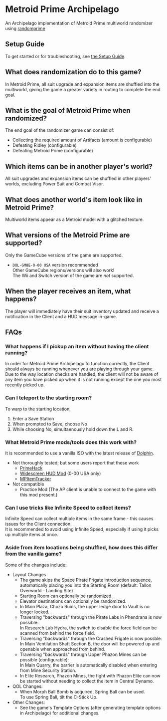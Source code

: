 # Metroid Prime Archipelago
An Archipelago implementation of Metroid Prime multiworld randomizer using [randomprime](https://github.com/randovania/randomprime/)


## Setup Guide
To get started or for troubleshooting, see [the Setup Guide](./docs/setup_en.md).


## What does randomization do to this game?
In Metroid Prime, all suit upgrade and expansion items are shuffled into the multiworld, giving the game a greater variety in routing to complete the end goal.


## What is the goal of Metroid Prime when randomized?
The end goal of the randomizer game can consist of:
- Collecting the required amount of Artifacts (amount is configurable)
- Defeating Ridley (configurable)
- Defeating Metroid Prime (configurable)


## Which items can be in another player's world?
All suit upgrades and expansion items can be shuffled in other players' worlds, excluding Power Suit and Combat Visor.


## What does another world's item look like in Metroid Prime?
Multiworld items appear as a Metroid model with a glitched texture.


## What versions of the Metroid Prime are supported?
Only the GameCube versions of the game are supported. 
* `DOL-GM8E-0-00 USA` version recommended  
    Other GameCube regions/versions will also work!  
The Wii and Switch version of the game are *not* supported.  


## When the player receives an item, what happens?
The player will immediately have their suit inventory updated and receive a notification in the Client and a HUD message in-game.


## FAQs
### What happens if I pickup an item without having the client running?
In order for Metroid Prime Archipelago to function correctly, the Client should always be running whenever you are playing through your game.  
Due to the way location checks are handled, the client will not be aware of any item you have picked up when it is not running except the one you most recently picked up.


### Can I teleport to the starting room?
To warp to the starting location,
1. Enter a Save Station  
2. When prompted to Save, choose No  
3. While choosing No, simultaenously hold down the L and R.  


### What Metroid Prime mods/tools does this work with?
It is recommended to use a vanilla ISO with the latest release of [Dolphin](https://dolphin-emu.org/download/#).  
* Not thoroughly tested; but some users report that these work
  * [PrimeHack](https://forums.dolphin-emu.org/Thread-fork-primehack-fps-controls-and-more-for-metroid-prime)
  * [Widescreen HUD Mod](https://wiki.dolphin-emu.org/index.php?title=Metroid_Prime_(GC)#16:9_HUD_Mod) (0-00 USA only)
  * [MPItemTracker](https://github.com/UltiNaruto/MPItemTracker)
* Not compatible
  * Practice Mod (The AP client is unable to connect to the game with this mod present.)


### Can I use tricks like Infinite Speed to collect items?
Infinite Speed can collect multiple items in the same frame - this causes issues for the Client connection.  
It is recommended to avoid using Infinite Speed, especially if using it picks up multiple items at once.


### Aside from item locations being shuffled, how does this differ from the vanilla game?
Some of the changes include:
- Layout Changes
  - The game skips the Space Pirate Frigate introduction sequence, automatically placing you into the Starting Room (default: Tallon Overworld - Landing Site)
  - Starting Room can optionally be randomized. 
  - Elevator destinations can optionally be randomized. 
  - In Main Plaza, Chozo Ruins, the upper ledge door to Vault is no longer locked.  
  - Traversing "backwards" through the Pirate Labs in Phendrana is now possible:  
    In Research Lab Hydra, the switch to disable the force field can be scanned from behind the force field.  
  - Traversing "backwards" through the Crashed Frigate is now possble:  
    In Main Ventilation Shaft Section B, the door will be powered up and openable when approached from behind.  
  - Traversing "backwards" through Upper Phazon Mines can be possible (configurable):  
    In Main Quarry, the barrier is automatically disabled when entering from Mine Security Station.  
  - In Elite Research, Phazon Mines, the fight with Phazon Elite can now be started without needing to collect the item in Central Dynamo.  
- QOL Changes:  
  - When Morph Ball Bomb is acquired, Spring Ball can be used.    
    To use Spring Ball, tilt the C-Stick Up.  
- Other Changes:
  - See the game's Template Options (after generating template options in Archipelago) for additional changes.
